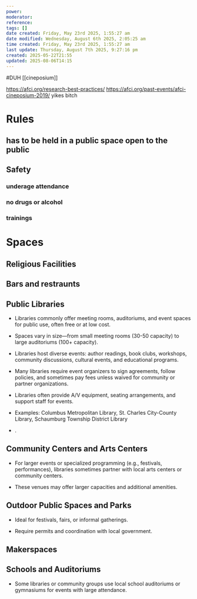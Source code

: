 ```yaml
---
power: 
moderator: 
reference: 
tags: []
date created: Friday, May 23rd 2025, 1:55:27 am
date modified: Wednesday, August 6th 2025, 2:05:25 am
time created: Friday, May 23rd 2025, 1:55:27 am
last update: Thursday, August 7th 2025, 9:27:16 pm
created: 2025-05-22T21:55
updated: 2025-08-06T14:15
---
```

#DUH 
[[cineposium]]

https://afci.org/research-best-practices/
https://afci.org/past-events/afci-cineposium-2019/
yikes bitch

# Rules
## has to be held in a public space open to the public

## Safety

### underage attendance
### no drugs or alcohol
### trainings
# Spaces
## Religious Facilities
## Bars and restraunts

## Public Libraries

- Libraries commonly offer meeting rooms, auditoriums, and event spaces for public use, often free or at low cost.
    
- Spaces vary in size—from small meeting rooms (30-50 capacity) to large auditoriums (100+ capacity).
    
- Libraries host diverse events: author readings, book clubs, workshops, community discussions, cultural events, and educational programs.
    
- Many libraries require event organizers to sign agreements, follow policies, and sometimes pay fees unless waived for community or partner organizations.
    
- Libraries often provide A/V equipment, seating arrangements, and support staff for events.
    
- Examples: Columbus Metropolitan Library, St. Charles City-County Library, Schaumburg Township District Library[](https://www.columbuslibrary.org/wp-content/uploads/2023/06/CP-Private_Events.pdf)
    

[](https://www.panoramaproject.org/directory-of-best-practices-for-public-library-events-hosting-events)[](https://www.panoramaproject.org/directory-of-best-practices-for-public-library-events-production)

- .
    

## Community Centers and Arts Centers

- For larger events or specialized programming (e.g., festivals, performances), libraries sometimes partner with local arts centers or community centers.
    
- These venues may offer larger capacities and additional amenities.
    

## Outdoor Public Spaces and Parks

- Ideal for festivals, fairs, or informal gatherings.
    
- Require permits and coordination with local government.
    

## Makerspaces
## Schools and Auditoriums

- Some libraries or community groups use local school auditoriums or gymnasiums for events with large attendance.
